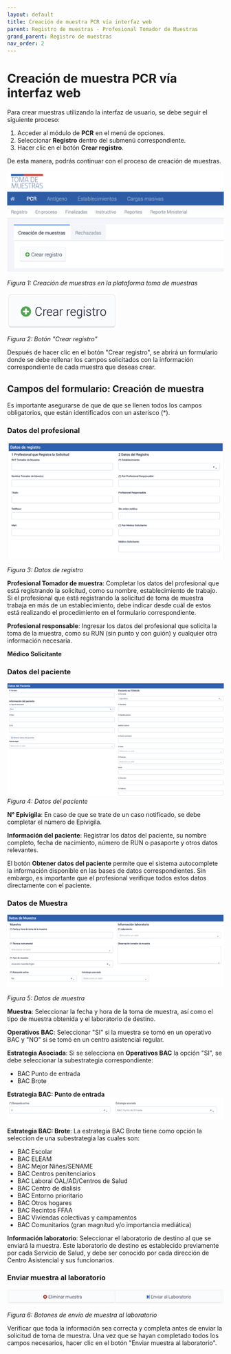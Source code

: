 ```yaml
---
layout: default
title: Creación de muestra PCR vía interfaz web
parent: Registro de muestras - Profesional Tomador de Muestras
grand_parent: Registro de muestras
nav_order: 2
---
```


# Creación de muestra PCR vía interfaz web

Para crear muestras utilizando la interfaz de usuario, se debe seguir el siguiente proceso:

1. Acceder al módulo de __PCR__ en el menú de opciones.
2. Seleccionar __Registro__ dentro del submenú correspondiente.
3. Hacer clic en el botón __Crear registro__.

De esta manera, podrás continuar con el proceso de creación de muestras.

![Creación de muestras en la plataforma toma de muestras](img/Pasted%20image%2020230214125312.png)

_Figura 1: Creación de muestras en la plataforma toma de muestras_

![Botón "Crear registro"](img/Pasted%20image%2020230214125252.png)

_Figura 2: Botón "Crear registro"_

Después de hacer clic en el botón "Crear registro", se abrirá un formulario donde se debe rellenar los campos solicitados con la información correspondiente de cada muestra que deseas crear.

## Campos del formulario: Creación de muestra

Es importante asegurarse de que de que se llenen todos los campos obligatorios, que están identificados con un asterisco (\*).

### Datos del profesional

![Datos de registro](img/Pasted%20Graphic%203.png)

_Figura 3: Datos de registro_

__Profesional Tomador de muestra__: Completar los datos del profesional que está registrando la solicitud, como su nombre, establecimiento de trabajo. Si el profesional que está registrando la solicitud de toma de muestra trabaja en más de un establecimiento, debe indicar desde cuál de estos está realizando el procedimiento en el formulario correspondiente.

__Profesional responsable__: Ingresar los datos del profesional que solicita la toma de la muestra, como su RUN (sin punto y con guión) y cualquier otra información necesaria.

__Médico Solicitante__

### Datos del paciente

![Datos del paciente](img/Pasted%20image%2020230214153326.png)
_Figura 4: Datos del paciente_

__N° Epivigila__: En caso de que se trate de un caso notificado, se debe completar el número de Epivigila.

__Información del paciente__: Registrar los datos del paciente, su nombre completo, fecha de nacimiento, número de RUN o pasaporte y otros datos relevantes.

El botón __Obtener datos del paciente__ permite que el sistema autocomplete la información disponible en las bases de datos correspondientes. Sin embargo, es importante que el profesional verifique todos estos datos directamente con el paciente.

### Datos de Muestra

![Datos de muestra](img/datos_de_muestra.png)

_Figura 5: Datos de muestra_

__Muestra__: Seleccionar la fecha y hora de la toma de muestra, así como el tipo de muestra obtenida y el laboratorio de destino. 

__Operativos BAC__: Seleccionar "SI" si la muestra se tomó en un operativo BAC y "NO" si se tomó en un centro asistencial regular.

__Estrategia Asociada__: Si se selecciona en __Operativos BAC__ la opción "SI", se debe seleccionar la subestrategia correspondiente:
- BAC Punto de entrada
- BAC Brote

__Estrategia BAC: Punto de entrada__
![Estrategia Asosiada BAC Punto de entrada](img/20230320152850.png)

__Estrategia BAC: Brote__: La estrategia BAC Brote tiene como opción la seleccion de una subestrategia las cuales son:
- BAC Escolar
- BAC ELEAM
- BAC Mejor Niñes/SENAME
- BAC Centros penitenciarios
- BAC Laboral OAL/AD/Centros de Salud
- BAC Centro de dialisis
- BAC Entorno prioritario
- BAC Otros hogares
- BAC Recintos FFAA
- BAC Viviendas colectivas y campamentos
- BAC Comunitarios (gran magnitud y/o importancia mediática)

__Información laboratorio__: Seleccionar el laboratorio de destino al que se enviará la muestra. Este laboratorio de destino es establecido previamente por cada Servicio de Salud, y debe ser conocido por cada dirección de Centro Asistencial y sus funcionarios.

### Enviar muestra al laboratorio

![Botones de envío de muestra al laboratorio](img/botones_enviar_al_lab.png)

_Figura 6: Botones de envío de muestra al laboratorio_

Verificar que toda la información sea correcta y completa antes de enviar la solicitud de toma de muestra. Una vez que se hayan completado todos los campos necesarios, hacer clic en el botón "Enviar muestra al laboratorio".